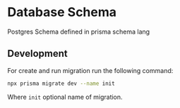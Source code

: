 # Database Schema

Postgres Schema defined in prisma schema lang

## Development

For create and run migration run the following command:

```bash
npx prisma migrate dev --name init
```

Where `init` optional name of migration.

